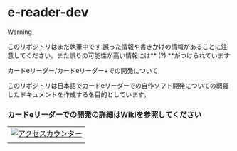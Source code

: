 # e-reader-dev

> [!WARNING]
> このリポジトリはまだ執筆中です 誤った情報や書きかけの情報があることに注意してください。また誤りの可能性が高い情報には** (?) **がつけられています

カードeリーダー/カードeリーダー+での開発について

このリポジトリは日本語でカードeリーダーでの自作ソフト開発についての網羅したドキュメントを作成するを目的としています。

### カードeリーダーでの開発の詳細は[Wiki](https://github.com/owasikohu/e-reader-dev/wiki)を参照してください

<!--タグはここから--><table border="0" cellspacing="0" cellpadding="0"><tr><td align="center"><a href="http://www.rays-counter.com/"><img src="http://www.rays-counter.com/d1291_f6_022/6728adcd3773b/" alt="アクセスカウンター" border="0"></a></td></tr><tr><td align="center"><img src="http://www.rays-counter.com/images/counter_01.gif" border="0" alt=""><img src="http://www.rays-counter.com/images/counter_02.gif" border="0" alt=""><img src="http://www.rays-counter.com/images/counter_03.gif" border="0" alt=""><img src="http://www.rays-counter.com/images/counter_04.gif" border="0" alt=""><img src="http://www.rays-counter.com/images/counter_05.gif" border="0" alt=""></td></tr></table><!--ここまで-->
